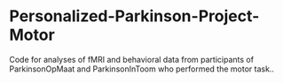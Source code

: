 # Personalized-Parkinson-Project-Motor
Code for analyses of fMRI and behavioral data from participants of ParkinsonOpMaat and ParkinsonInToom who performed the motor task..
